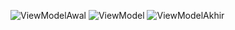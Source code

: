 ![ViewModelAwal](https://user-images.githubusercontent.com/44064496/72579036-78f50080-390a-11ea-8a0f-7609f4e08218.png)
![ViewModel](https://user-images.githubusercontent.com/44064496/72579037-798d9700-390a-11ea-83f2-5ed8c6aebbf1.png)
![ViewModelAkhir](https://user-images.githubusercontent.com/44064496/72579038-798d9700-390a-11ea-9bd3-c016b1cc6c51.png)
